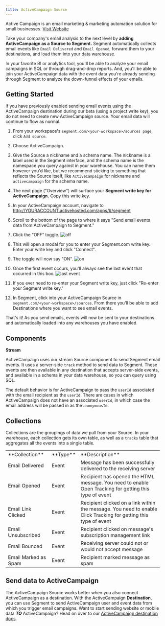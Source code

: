 ```yaml
---
title: ActiveCampaign Source
---
```

Active Campaign is an email marketing & marketing automation solution for small businesses. [Visit Website](http://www.activecampaign.com/?utm_source=segmentio&utm_medium=docs&utm_campaign=partners)

Take your company's email analysis to the next level by **adding ActiveCampaign as a Source to Segment.** Segment automatically  collects email events like `Email Delivered` and `Email Opened`, forward them to your destinations, and load them into your data warehouse. 

In your favorite BI or analytics tool, you'll be able to analyze your email campaigns in SQL or through drag-and-drop reports. And, you'll be able to join your ActiveCampaign data with the event data you're already sending through Segment to analyze the down-funnel effects of your emails. 

## Getting Started


If you have previously enabled sending email events using the ActiveCampaign destination during our beta (using a project write key), you do not need to create new ActiveCampaign source. Your email data will continue to flow as normal.

1. From your workspace's `segment.com/<your-workspace>/sources page`, click `Add source`.

2. Choose ActiveCampaign.

3. Give the Source a nickname and a schema name. The nickname is a label used in the Segment interface, and the schema name is the namespace you query against in your warehouse. You can name them however you'd like, but we recommend sticking to something that reflects the Source itself, like `ActiveCampaign` for nickname and `activecampaign` for the schema name.

4. The next page ("Overview") will surface your **Segment write key for ActiveCampaign.** Copy this write key. 

5. In your ActiveCampaign account, navigate to http://YOURACCOUNT.activehosted.com/apps/#/segment

6. Scroll to the bottom of the page to where it says "Send email events data from ActiveCampaign to Segment."

7. Click the "OFF" toggle.
![off](https://cldup.com/QLv153k6CU.png)

8. This will open a modal for you to enter your Segment.com write key. Enter your write key and click "Connect".

9. The toggle will now say "ON".
![on](https://cldup.com/cv4rU1Ivg5.png)

10. Once the first event occurs, you'll always see the last event that occurred in this box.
![last event](https://cldup.com/5OZGDQD3wB.png)

11. If you ever need to re-enter your Segment write key, just click "Re-enter your Segment write key."

12. In Segment, click into your ActiveCampaign Source in `segment.com/<your-workspace>/sources`. From there you'll be able to add Destinations where you want to see email events.


That's it! As you send emails, events will now be sent to your destinations and automatically loaded into any warehouses you have enabled. 

## Components

**Stream**

ActiveCampaign uses our stream Source component to send Segment email events. It uses a server-side `track` method to send data to Segment. These events are then available in any destination that accepts server-side events, and available in a schema in your data warehouse, so you can query using SQL. 

The default behavior is for ActiveCampaign to pass the `userId` associated with the email recipient as the `userId`. There are cases in which ActiveCampaign does not have an associated `userId`, in which case the email address will be passed in as the `anonymousId`. 

## Collections

Collections are the groupings of data we pull from your Source. In your warehouse, each collection gets its own table, as well as a `tracks` table that aggregates all the events into a single table. 

<table>
  <tr>
    <td>**Collection**</td>
    <td>**Type**</td>
    <td>**Description**</td>
  </tr>
  <tr>
    <td>Email Delivered</td>
    <td>Event</td>
    <td>Message has been successfully delivered to the receiving server</td>
  </tr>
  <tr>
    <td>Email Opened</td>
    <td>Event</td>
    <td>Recipient has opened the HTML message. You need to enable Open Tracking for getting this type of event</td>
  </tr>
    <tr>
    <td>Email Link Clicked</td>
    <td>Event</td>
    <td>Recipient clicked on a link within the message. You need to enable Click Tracking for getting this type of event</td>
  </tr>
    <tr>
    <td>Email Unsubscribed</td>
    <td>Event</td>
    <td>Recipient clicked on message's subscription management link</td>
  </tr>
    <tr>
    <td>Email Bounced</td>
    <td>Event</td>
    <td>Receiving server could not or would not accept message</td>
  </tr>
    <tr>
    <td>Email Marked as Spam</td>
    <td>Event</td>
    <td>Recipient marked message as spam</td>
  </tr>
</table>

<!-- Example: To query the Email Delivered table, you'd write a query like this:

```sql
select *
from activecampaign.email_delivered
```



<table>
</table> -->

## Send data to ActiveCampaign

The ActiveCampaign Source works better when you also connect ActiveCampaign as a destination. With the ActiveCampaign **Destination**, you can use Segment to send ActiveCampaign user and event data from which you trigger email campaigns. Want to start sending website or mobile data **_TO_** ActiveCampaign? Head on over to our [ActiveCampaign destination docs](/docs/connections/destinations/catalog/activecampaign/).
